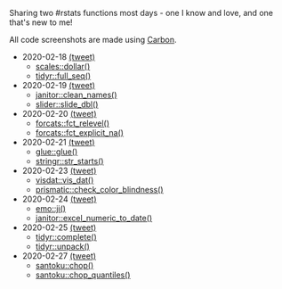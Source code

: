 Sharing two #rstats functions most days - one I know and love, and one that's new to me!

All code screenshots are made using [Carbon](https://carbon.now.sh/).

* 2020-02-18 [(tweet)](https://twitter.com/sharlagelfand/status/1229984121239285761)
    * [scales::dollar()](https://github.com/sharlagelfand/twofunctionsmostdays/tree/master/2020-02-18#scalesdollar---i-know-this-one)
    * [tidyr::full_seq()](https://github.com/sharlagelfand/twofunctionsmostdays/tree/master/2020-02-18#tidyrfull_seq---new-to-me)
* 2020-02-19 [(tweet)](https://twitter.com/sharlagelfand/status/1230213259736813569)
    * [janitor::clean_names()](https://github.com/sharlagelfand/twofunctionsmostdays/tree/master/2020-02-19#janitorclean_names---i-know-this-one)
    * [slider::slide_dbl()](https://github.com/sharlagelfand/twofunctionsmostdays/tree/master/2020-02-19#sliderslide_dbl---new-to-me)
* 2020-02-20 [(tweet)](https://twitter.com/sharlagelfand/status/1230546703645904896)
    * [forcats::fct_relevel()](https://github.com/sharlagelfand/twofunctionsmostdays/tree/master/2020-02-20#forcatsfct_relevel---i-know-this-one)
    * [forcats::fct_explicit_na()](https://github.com/sharlagelfand/twofunctionsmostdays/tree/master/2020-02-20#forcatsfct_explicit_na---new-to-me)
* 2020-02-21 [(tweet)]()
    * [glue::glue()](https://github.com/sharlagelfand/twofunctionsmostdays/tree/master/2020-02-21#glueglue)
    * [stringr::str_starts()](https://github.com/sharlagelfand/twofunctionsmostdays/tree/master/2020-02-21#stringrstr_starts)
* 2020-02-23 [(tweet)](https://twitter.com/sharlagelfand/status/1231657192316690432)
    * [visdat::vis_dat()](https://github.com/sharlagelfand/twofunctionsmostdays/tree/master/2020-02-23#visdatvis_dat)
    * [prismatic::check_color_blindness()](https://github.com/sharlagelfand/twofunctionsmostdays/tree/master/2020-02-23#prismaticcheck_color_blindness)
* 2020-02-24 [(tweet)](https://twitter.com/sharlagelfand/status/1232135187808563201)
    * [emo::ji()](https://github.com/sharlagelfand/twofunctionsmostdays/tree/master/2020-02-24#emoji)
    * [janitor::excel_numeric_to_date()](https://github.com/sharlagelfand/twofunctionsmostdays/tree/master/2020-02-24#janitorexcel_numeric_to_date)
* 2020-02-25 [(tweet)](https://twitter.com/sharlagelfand/status/1232369103425482756)
    * [tidyr::complete()](https://github.com/sharlagelfand/twofunctionsmostdays/tree/master/2020-02-25#tidyrcomplete)
    * [tidyr::unpack()](https://github.com/sharlagelfand/twofunctionsmostdays/tree/master/2020-02-25#tidyrunpack)
* 2020-02-27 [(tweet)](https://twitter.com/sharlagelfand/status/1233200851495329793)
    * [santoku::chop()](https://github.com/sharlagelfand/twofunctionsmostdays/tree/master/2020-02-27#santokuchop)
    * [santoku::chop_quantiles()](https://github.com/sharlagelfand/twofunctionsmostdays/tree/master/2020-02-27#santokuchop_quantiles)
